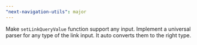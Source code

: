 ```yaml
---
"next-navigation-utils": major
---
```


Make `setLinkQueryValue` function support any input. Implement a universal parser for any type of the link input. It auto converts them to the right type.
